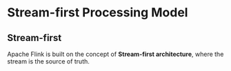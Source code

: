 
# Stream-first Processing Model 


## Stream-first

Apache Flink is built on the concept of **Stream-first architecture**, where the stream is the source of truth.